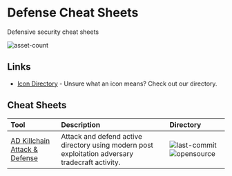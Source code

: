 # Defense Cheat Sheets

Defensive security cheat sheets

![asset-count](https://img.shields.io/badge/Tools%20%26%20Resources%20Available-1-3c85d4?style=for-the-badge)

## Links <!-- {docsify-ignore} -->

- [Icon Directory](../ICONS.md) - Unsure what an icon means? Check out our directory.

## Cheat Sheets

| Tool | Description | Directory |
| :--- | :--- | :--- |
| [AD Killchain Attack & Defense](https://github.com/infosecn1nja/AD-Attack-Defense) | Attack and defend active directory using modern post exploitation adversary tradecraft activity. | ![last-commit](https://img.shields.io/github/last-commit/infosecn1nja/AD-Attack-Defense?color=3c85d4&style=flat-square) ![opensource](https://raw.githubusercontent.com/0xPGP/SecTools/main/docs/icons/opensource.png) |


